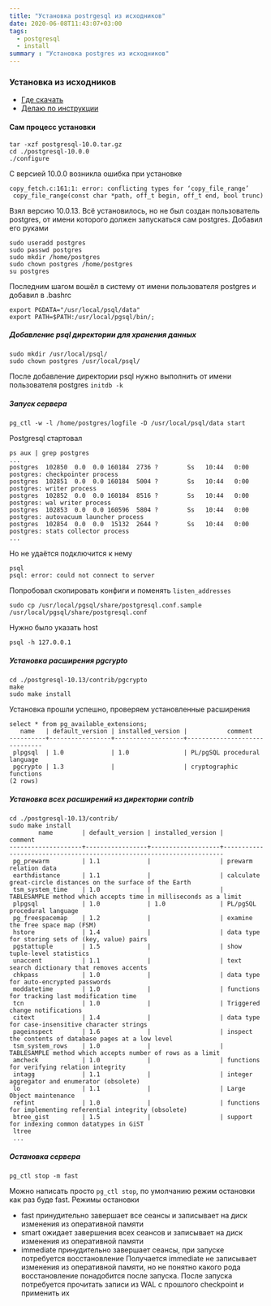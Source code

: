```yaml
---
title: "Установка postrgesql из исходников"
date: 2020-06-08T11:43:07+03:00
tags:
  - postgresql
  - install
summary : "Установка postgres из исходников"
---
```


### Установка из исходников 
* [Где скачать](https://www.postgresql.org/ftp/source/v10.0/)
* [Делаю по инструкции](https://edu.postgrespro.ru/dba1/dba1_01_tools_install.html)


#### Сам процесс установки
```
tar -xzf postgresql-10.0.tar.gz
cd ./postgresql-10.0.0
./configure
```
С версией 10.0.0 возникла ошибка при установке 
```
copy_fetch.c:161:1: error: conflicting types for ‘copy_file_range’
 copy_file_range(const char *path, off_t begin, off_t end, bool trunc)
```
Взял версию 10.0.13. Всё установилось, но не был создан пользователь postgres, от имени которого должен запускаться сам postgres. Добавил его руками
```
sudo useradd postgres
sudo passwd postgres
sudo mkdir /home/postgres
sudo chown postgres /home/postgres
su postgres
```
Последним шагом вошёл в систему от имени пользователя postgres и добавил в .bashrc
```
export PGDATA="/usr/local/psql/data"
export PATH=$PATH:/usr/local/pgsql/bin/;
```



##### Добавление psql директории для хранения данных
```
sudo mkdir /usr/local/psql/
sudo chown postgres /usr/local/psql/
```
После добавление директории psql нужно выполнить от имени пользователя postgres `initdb -k`

##### Запуск сервера 
```
pg_ctl -w -l /home/postgres/logfile -D /usr/local/psql/data start
```
Postgresql стартовал
```
ps aux | grep postgres
...
postgres  102850  0.0  0.0 160184  2736 ?        Ss   10:44   0:00 postgres: checkpointer process
postgres  102851  0.0  0.0 160184  5004 ?        Ss   10:44   0:00 postgres: writer process
postgres  102852  0.0  0.0 160184  8516 ?        Ss   10:44   0:00 postgres: wal writer process
postgres  102853  0.0  0.0 160596  5804 ?        Ss   10:44   0:00 postgres: autovacuum launcher process
postgres  102854  0.0  0.0  15132  2644 ?        Ss   10:44   0:00 postgres: stats collector process
...
```
Но не удаётся подключится к нему
```
psql
psql: error: could not connect to server
```
Попробовал скопировать конфиги и поменять `listen_addresses`
```
sudo cp /usr/local/pgsql/share/postgresql.conf.sample /usr/local/pgsql/share/postgresql.conf
```
Нужно было указать host
```
psql -h 127.0.0.1
```
##### Установка расширения pgcrypto 
```
cd ./postgresql-10.13/contrib/pgcrypto
make 
sudo make install
```
Установка прошли успешно, проверяем установленные расширения
```
select * from pg_available_extensions;
   name   | default_version | installed_version |           comment
----------+-----------------+-------------------+------------------------------
 plpgsql  | 1.0             | 1.0               | PL/pgSQL procedural language
 pgcrypto | 1.3             |                   | cryptographic functions
(2 rows)
```
##### Установка всех расширений из директории contrib 
```
cd ./postgresql-10.13/contrib/
sudo make install
        name        | default_version | installed_version |                               comment
--------------------+-----------------+-------------------+----------------------------------------------------------------------
 pg_prewarm         | 1.1             |                   | prewarm relation data
 earthdistance      | 1.1             |                   | calculate great-circle distances on the surface of the Earth
 tsm_system_time    | 1.0             |                   | TABLESAMPLE method which accepts time in milliseconds as a limit
 plpgsql            | 1.0             | 1.0               | PL/pgSQL procedural language
 pg_freespacemap    | 1.2             |                   | examine the free space map (FSM)
 hstore             | 1.4             |                   | data type for storing sets of (key, value) pairs
 pgstattuple        | 1.5             |                   | show tuple-level statistics
 unaccent           | 1.1             |                   | text search dictionary that removes accents
 chkpass            | 1.0             |                   | data type for auto-encrypted passwords
 moddatetime        | 1.0             |                   | functions for tracking last modification time
 tcn                | 1.0             |                   | Triggered change notifications
 citext             | 1.4             |                   | data type for case-insensitive character strings
 pageinspect        | 1.6             |                   | inspect the contents of database pages at a low level
 tsm_system_rows    | 1.0             |                   | TABLESAMPLE method which accepts number of rows as a limit
 amcheck            | 1.0             |                   | functions for verifying relation integrity
 intagg             | 1.1             |                   | integer aggregator and enumerator (obsolete)
 lo                 | 1.1             |                   | Large Object maintenance
 refint             | 1.0             |                   | functions for implementing referential integrity (obsolete)
 btree_gist         | 1.5             |                   | support for indexing common datatypes in GiST
 ltree
 ...

```
##### Остановка сервера 
```
pg_ctl stop -m fast
```
Можно написать просто `pg_ctl stop`, по умолчанию режим остановки как раз буде fast.
Режимы остановки
* fast принудительно завершает все сеансы и записывает на диск изменения из оперативной памяти
* smart ожидает завершения всех сеансов и записывает на диск изменения из оперативной памяти
* immediate принудительно завершает сеансы, при запуске потребуется восстановление
Получается immediate не записывает изменения из оперативной памяти, но не понятно какого рода восстановление понадобится после запуска.
После запуска потребуется прочитать записи из WAL с прошлого checkpoint и применить их

